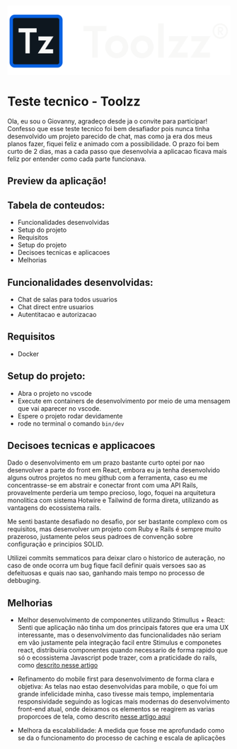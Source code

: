 ![img banner](docs_assets/banner.webp)
# Teste tecnico - Toolzz

Ola, eu sou o Giovanny, agradeço desde ja o convite para participar! Confesso que esse teste tecnico foi bem desafiador
pois nunca tinha desenvolvido um projeto parecido de chat, mas como ja era dos meus planos fazer,
fiquei feliz e animado com a possibilidade. O prazo foi bem  curto de 2 dias, mas a cada passo que desenvolvia a
aplicacao ficava mais feliz por entender como cada parte funcionava.

## Preview da aplicação!

## Tabela de conteudos:
- Funcionalidades desenvolvidas
- Setup do projeto
- Requisitos
- Setup do projeto
- Decisoes tecnicas e aplicacoes
- Melhorias

## Funcionalidades desenvolvidas:

- Chat de salas para todos usuarios
- Chat direct entre usuarios
- Autentitacao e autorizacao

## Requisitos

- Docker

## Setup do projeto:

- Abra o projeto no vscode
- Execute em containers de desenvolvimento por meio de uma mensagem que vai aparecer no vscode.
- Espere o projeto rodar devidamente
- rode no terminal o comando `bin/dev`

## Decisoes tecnicas e applicacoes

Dado o desenvolvimento em um prazo bastante curto optei por nao desenvolver a parte do front em React,
embora eu ja tenha desenvolvido alguns outros projetos no meu github com a ferramenta, caso eu me concentrasse-se
em abstrair e conectar front com uma API Rails, provavelmente perderia um tempo precioso, logo, foquei na
arquitetura monolitica com sistema Hotwire e Tailwind de forma direta, utilizando as vantagens do ecossistema rails.

Me senti bastante desafiado no desafio, por ser bastante complexo com os requisitos, mas desenvolver
um projeto com Ruby e Rails é sempre muito prazeroso, justamente pelos seus padroes de convenção sobre
configuração e principios SOLID.

Utilizei commits semmaticos para deixar claro o historico de auteração, no caso de onde ocorra um bug
fique facil definir quais versoes sao as defeituosas e quais nao sao, ganhando mais tempo no processo
de debbuging.

## Melhorias

- Melhor desenvolvimento de componentes utilizando Stimullus + React: Senti que aplicação não tinha um
dos principais fatores que era uma UX interessante, mas o desenvolvimento das funcionalidades não seriam em vão
justamente pela integração facil entre Stimulus e componetes react, distribuiria componentes quando
necessario de forma rapido que só o ecossistema Javascript pode trazer, com a praticidade do rails, como
[descrito nesse artigo](https://blog.codeminer42.com/rails-stimulus-react/)

- Refinamento do mobile first para desenvolvimento de forma clara e objetiva: As telas nao estao desenvolvidas
para mobile, o que foi um grande infelicidade minha, caso tivesse mais tempo, implementaria responsividade
seguindo as logicas mais modernas do desenvolvimento front-end atual, onde deixamos os elementos se reagirem
as varias proporcoes de tela, como descrito [nesse artigo aqui](https://dev.to/lixeletto/acho-que-ja-podemos-deixar-o-mobile-first-em-2024-3m61)

- Melhora da escalabilidade: A medida que fosse me aprofundado como se da o funcionamento do processo
de caching e escala de aplicações
